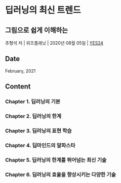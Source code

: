 # 딥러닝의 최신 트렌드
## 그림으로 쉽게 이해하는
추형석 저 | 위즈플래닛 | 2020년 08월 05일 | [YES24](http://www.yes24.com/Product/Goods/91471013)

## Date
February, 2021

## Content
### Chapter 1. 딥러닝의 기본

### Chapter 2. 딥러닝의 한계

### Chapter 3. 딥러닝의 표현 학습

### Chapter 4. 딥마인드의 알파스타

### Chapter 5. 딥러닝의 한계를 뛰어넘는 최신 기술

### Chapter 6. 딥러닝의 효율을 향상시키는 다양한 기술

